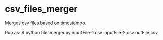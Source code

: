 # csv_files_merger
Merges csv files based on timestamps.

Run as:
$ python filesmerger.py inputFile-1.csv inputFile-2.csv outFile.csv
